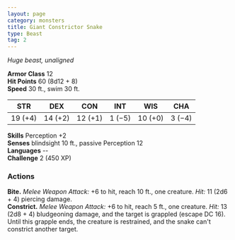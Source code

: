 ```yaml
---
layout: page
category: monsters
title: Giant Constrictor Snake
type: Beast
tag: 2
---
```

_Huge beast, unaligned_

**Armor Class** 12    
**Hit Points** 60 (8d12 + 8)    
**Speed** 30 ft., swim 30 ft. 

| STR     | DEX     | CON     | INT     | WIS     | CHA     |
|---------|---------|---------|---------|---------|---------|
| 19 (+4) | 14 (+2) | 12 (+1) | 1 (−5)  | 10 (+0) | 3 (−4)  |  

**Skills** Perception +2    
**Senses** blindsight 10 ft., passive Perception 12    
**Languages** --    
**Challenge** 2 (450 XP) 

### Actions    
**Bite.** _Melee Weapon Attack:_ +6 to hit, reach 10 ft., one creature. _Hit:_ 11 (2d6 + 4) piercing damage.    
**Constrict.** _Melee Weapon Attack:_ +6 to hit, reach 5 ft., one creature. _Hit:_ 13 (2d8 + 4) bludgeoning damage, and the target is grappled (escape DC 16). Until this grapple ends, the creature is restrained, and the snake can't constrict another target. 